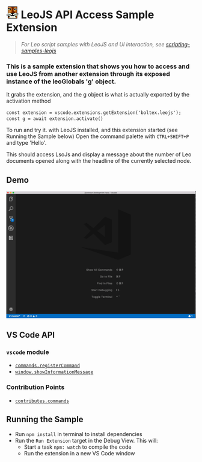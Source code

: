 # ![LeoEditor](https://raw.githubusercontent.com/boltex/leojs/master/resources/leoapp.png) LeoJS API Access Sample Extension

> *For Leo script samples with LeoJS and UI interaction, see [scripting-samples-leojs](https://github.com/boltex/scripting-samples-leojs)*

### This is a sample extension that shows you how to access and use LeoJS from another extension through its exposed instance of the leoGlobals 'g' object.

It grabs the extension, and the g object is what is actually exported by the activation method
```
const extension = vscode.extensions.getExtension('boltex.leojs');
const g = await extension.activate()
```

To run and try it. with LeoJS installed, and this extension started (see Running the Sample below) Open the command palette with `CTRL+SHIFT+P` and type 'Hello'.

This should access LsoJs and display a message about the number of Leo documents opened along with the headline of the currently selected node.

## Demo

![demo](demo.gif)

## VS Code API

### `vscode` module

- [`commands.registerCommand`](https://code.visualstudio.com/api/references/vscode-api#commands.registerCommand)
- [`window.showInformationMessage`](https://code.visualstudio.com/api/references/vscode-api#window.showInformationMessage)

### Contribution Points

- [`contributes.commands`](https://code.visualstudio.com/api/references/contribution-points#contributes.commands)

## Running the Sample

- Run `npm install` in terminal to install dependencies
- Run the `Run Extension` target in the Debug View. This will:
  - Start a task `npm: watch` to compile the code
  - Run the extension in a new VS Code window
